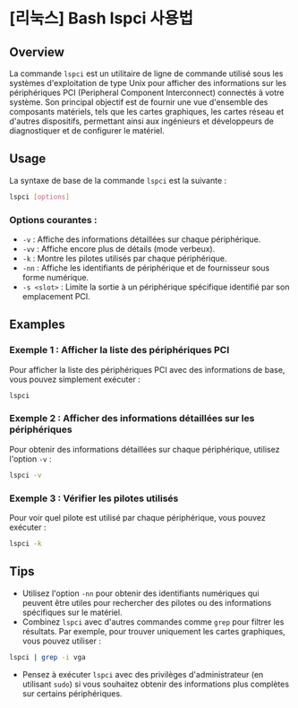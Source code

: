 # [리눅스] Bash lspci 사용법

## Overview
La commande `lspci` est un utilitaire de ligne de commande utilisé sous les systèmes d'exploitation de type Unix pour afficher des informations sur les périphériques PCI (Peripheral Component Interconnect) connectés à votre système. Son principal objectif est de fournir une vue d'ensemble des composants matériels, tels que les cartes graphiques, les cartes réseau et d'autres dispositifs, permettant ainsi aux ingénieurs et développeurs de diagnostiquer et de configurer le matériel.

## Usage
La syntaxe de base de la commande `lspci` est la suivante :

```bash
lspci [options]
```

### Options courantes :
- `-v` : Affiche des informations détaillées sur chaque périphérique.
- `-vv` : Affiche encore plus de détails (mode verbeux).
- `-k` : Montre les pilotes utilisés par chaque périphérique.
- `-nn` : Affiche les identifiants de périphérique et de fournisseur sous forme numérique.
- `-s <slot>` : Limite la sortie à un périphérique spécifique identifié par son emplacement PCI.

## Examples
### Exemple 1 : Afficher la liste des périphériques PCI
Pour afficher la liste des périphériques PCI avec des informations de base, vous pouvez simplement exécuter :

```bash
lspci
```

### Exemple 2 : Afficher des informations détaillées sur les périphériques
Pour obtenir des informations détaillées sur chaque périphérique, utilisez l'option `-v` :

```bash
lspci -v
```

### Exemple 3 : Vérifier les pilotes utilisés
Pour voir quel pilote est utilisé par chaque périphérique, vous pouvez exécuter :

```bash
lspci -k
```

## Tips
- Utilisez l'option `-nn` pour obtenir des identifiants numériques qui peuvent être utiles pour rechercher des pilotes ou des informations spécifiques sur le matériel.
- Combinez `lspci` avec d'autres commandes comme `grep` pour filtrer les résultats. Par exemple, pour trouver uniquement les cartes graphiques, vous pouvez utiliser :

```bash
lspci | grep -i vga
```
- Pensez à exécuter `lspci` avec des privilèges d'administrateur (en utilisant `sudo`) si vous souhaitez obtenir des informations plus complètes sur certains périphériques.